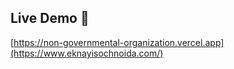 ## Live Demo 🚀
[https://non-governmental-organization.vercel.app](https://www.eknayisochnoida.com/)
